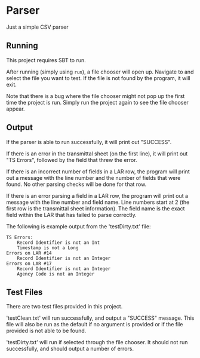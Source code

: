 # Parser
Just a simple CSV parser

## Running
This project requires SBT to run.

After running (simply using `run`), a file chooser will open up.  Navigate to and select the file you want to test.  If
the file is not found by the program, it will exit.

Note that there is a bug where the file chooser might not pop up the first time the project is run.  Simply run the project
again to see the file chooser appear.

## Output
If the parser is able to run successfully, it will print out "SUCCESS". 

If there is an error in the transmittal sheet (on the first line), it will print out "TS Errors", followed by the 
field that threw the error.

If there is an incorrect number of fields in a LAR row, the program will print out a message with the line number and the 
number of fields that were found.  No other parsing checks will be done for that row.

If there is an error parsing a field in a LAR row, the program will print out a message with the line number and field 
name.  Line numbers start at 2 (the first row is the transmittal sheet information).  The field name is the exact field
within the LAR that has failed to parse correctly.

The following is example output from the 'testDirty.txt' file:
```
TS Errors:
	Record Identifier is not an Int
	Timestamp is not a Long
Errors on LAR #14
	Record Identifier is not an Integer
Errors on LAR #17
	Record Identifier is not an Integer
	Agency Code is not an Integer

```

## Test Files
There are two test files provided in this project.

'testClean.txt' will run successfully, and output a "SUCCESS" message.  This file will also be run as the default if
no argument is provided or if the file provided is not able to be found.

'testDirty.txt' will run if selected through the file chooser.  It should not run successfully, and should output a 
number of errors.

